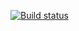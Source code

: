 [![Build status](https://build.appcenter.ms/v0.1/apps/673f9fb4-1559-49ea-bbf8-6fe0abbc954f/branches/dev/badge)](https://appcenter.ms)
